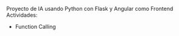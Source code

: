 Proyecto de IA usando Python con Flask y Angular como Frontend<br /> 
Actividades:
- Function Calling
